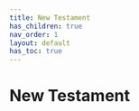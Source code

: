 ```yaml
---
title: New Testament
has_children: true
nav_order: 1
layout: default
has_toc: true
---
```


# New Testament
